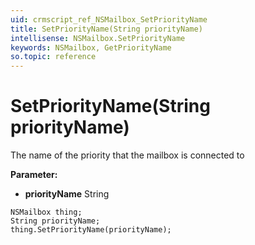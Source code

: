 ```yaml
---
uid: crmscript_ref_NSMailbox_SetPriorityName
title: SetPriorityName(String priorityName)
intellisense: NSMailbox.SetPriorityName
keywords: NSMailbox, GetPriorityName
so.topic: reference
---
```


# SetPriorityName(String priorityName)

The name of the priority that the mailbox is connected to

**Parameter:** 
* **priorityName** String

```crmscript
NSMailbox thing;
String priorityName;
thing.SetPriorityName(priorityName);
```


